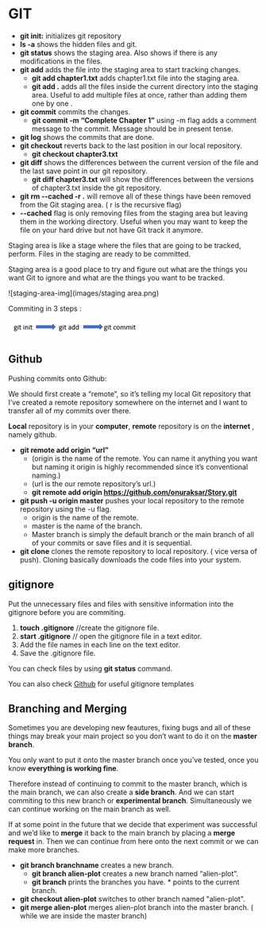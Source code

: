 # GIT

*   **git init:** initializes git repository
*   **ls -a** shows the hidden files and git.
*   **git status** shows the staging area. Also shows if there is any modifications in the files.
*   **git add** adds the file into the staging area to start tracking changes.
    *   **git add chapter1.txt** adds chapter1.txt file into the staging area.
    *   **git add .** adds all the files inside the current directory into the staging area. Useful to add multiple files at once, rather than adding them one by one .
*   **git commit** commits the changes.
    *   **git commit -m “Complete Chapter 1”** using -m flag adds a comment message to the commit. Message should be in present tense.
*   **git log** shows the commits that are done.
*   **git checkout** reverts back to the last position in our local repository.
    *   **git checkout chapter3.txt**
*   **git diff** shows the differences between the current version of the file and the last save point in our git repository.
    *   **git diff chapter3.txt** will show the differences between the versions of chapter3.txt inside the git repository.
*   **git rm --cached -r .** will remove all of these things have been removed from the Git staging area. ( r is the recursive flag)
*   **--cached** flag is only removing files from the staging area but leaving them in the working directory. Useful when you may want to keep the file on your hard drive but not have Git track it anymore.

Staging area is like a stage where the files that are going to be tracked, perform. Files in the staging are ready to be committed.

Staging area is a good place to try and figure out what are the things you want Git to ignore and what are the things you want to be tracked.

![staging-area-img](images/staging area.png)

Commiting in 3 steps :

![commitsteps-img](images/commitsteps.png)

## Github

Pushing commits onto Github:

We should first create a “remote”, so it’s telling my local Git repository that I’ve created a remote repository somewhere on the internet and I want to transfer all of my commits over there.

**Local** repository is in your **computer**, **remote** repository is on the **internet** , namely github.

*   **git remote add origin “url”**
    *   (origin is the name of the remote. You can name it anything you want but naming it origin is highly recommended since it’s conventional naming.)
    *   (url is the our remote repository’s url.)
    *   **git remote add origin https://github.com/onuraksar/Story.git**
*   **git push -u origin master** pushes your local repository to the remote repository using the -u flag.
    *   origin is the name of the remote.
    *   master is the name of the branch.
    *   Master branch is simply the default branch or the main branch of all of your commits or save files and it is sequential.
*   **git clone** clones the remote repository to local repository. ( vice versa of push). Cloning basically downloads the code files into your system.

## gitignore

Put the unnecessary files and files with sensitive information into the gitignore before you are commiting.

1.  **touch .gitignore** //create the gitignore file.
2.  **start .gitignore** // open the gitignore file in a text editor.
3.  Add the file names in each line on the text editor.
4.  Save the .gitignore file.

You can check files by using **git status** command.

You can also check [Github](https://github.com/github/gitignore) for useful gitignore templates

## Branching and Merging

Sometimes you are developing new feautures, fixing bugs and all of these things may break your main project so you don’t want to do it on the **master branch**.

You only want to put it onto the master branch once you’ve tested, once you know **everything is working fine**.

Therefore instead of continuing to commit to the master branch, which is the main branch, we can also create a **side branch**. And we can start commiting to this new branch or **experimental branch**. Simultaneously we can continue working on the main branch as well.

If at some point in the future that we decide that experiment was successful and we’d like to **merge** it back to the main branch by placing a **merge request** in. Then we can continue from here onto the next commit or we can make more branches.

*   **git branch branchname** creates a new branch.
    *   **git branch alien-plot** creates a new branch named “alien-plot”.
    *   **git branch** prints the branches you have. * points to the current branch.
*   **git checkout alien-plot** switches to other branch named "alien-plot".
*   **git merge alien-plot** merges alien-plot branch into the master branch. ( while we are inside the master branch)